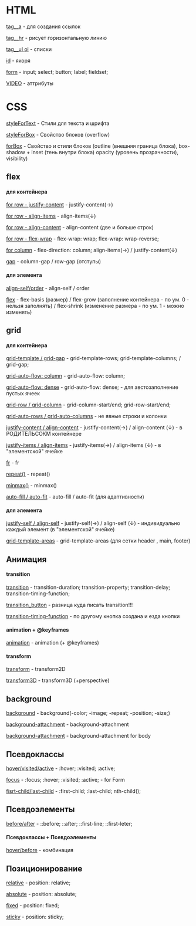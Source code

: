 # HTML

[tag__a](https://TestName2022.github.io/tag__a/ "tag__a") - для создания ссылок

[tag__hr](https://TestName2022.github.io/tag__hr/ "tag__a") - рисует горизонтальную линию

[tag__ul ol](https://TestName2022.github.io/tag__ul.ol/ "tag__ul.ol") -  списки

[id](https://TestName2022.github.io/id/ "id-Якоря") -  якоря

[form](https://TestName2022.github.io/form/ "form") -  input; select; button; label; fieldset;

[VIDEO](https://TestName2022.github.io/twentyfirstPracticeVIDEO/ "VIDEO") -  аттрибуты

# CSS

[styleForText](https://TestName2022.github.io/styleForText/ "styleForText") - Стили для текста и шрифта

[styleForBox](https://TestName2022.github.io/styleForBox/ "styleForBox") - Свойство блоков  (overflow)

[forBox](https://TestName2022.github.io/forBox/ "forBox") - Свойство и стили блоков (outline (внешняя граница блока), box-shadow + inset (тень внутри блока) opacity (уровень прозрачности), visibility)

## flex

#### для контейнера
[for row - justify-content](https://TestName2022.github.io/forRow__jc/ "justify-content") - justify-content(→)

[for row - align-items](https://TestName2022.github.io/forRow__align-items/ "align-items") - align-items(↓)

[for row - align-content](https://TestName2022.github.io/align-content/ "align-content") - align-content (две и больше строк)

[for row - flex-wrap](https://TestName2022.github.io/forRow__flex-wrap/ "flex-wrap") - flex-wrap: wrap; flex-wrap: wrap-reverse;

[for column](https://TestName2022.github.io/flex-direction-column;/ "column") - flex-direction: column; align-items(→)  / justify-content(↓)

[gap](https://TestName2022.github.io/flex/ "gap") - column-gap / row-gap (отступы)

#### для элемента

[align-self/order](https://TestName2022.github.io/align-self_order/ "align-self/order") - align-self / order

[flex](https://TestName2022.github.io/flex-shrinkForRow/ "flex") - flex-basis (размер) / flex-grow (заполнение контейнера - по ум. 0 - нельзя заполнять) / flex-shrink (изменение размера - по ум. 1 - можно изменять)

## grid

#### для контейнера

[grid-template / grid-gap](https://TestName2022.github.io/grid-template.grid-gap/ "grid-template") - grid-template-rows; grid-template-columns; / grid-gap;

[grid-auto-flow: column](https://TestName2022.github.io/grid-auto-flow(column)/ "grid-auto-flow") - grid-auto-flow: column;

[grid-auto-flow: dense](https://TestName2022.github.io/grid-auto-flow(dense)/ "grid-auto-flow") - grid-auto-flow: dense; - для австозаполнение пустых ячеек

[grid-row / grid-column](https://TestName2022.github.io/start.end/ "grid-row/-column") - grid-column-start/end; grid-row-start/end;

[grid-auto-rows / grid-auto-columns](https://TestName2022.github.io/grid-auto(-rows.-columns)/ "grid-auto-rows/-columns") - не явные строки и колонки

[justify-content / align-content](https://TestName2022.github.io/justify-content.align-content/ "content") - justify-content(→) / align-content (↓) - в РОДИТЕЛЬСОКМ контейнере

[justify-items / align-items](https://TestName2022.github.io/justify-items.align-items/ "items") - justify-items(→) / align-items (↓) - в "элементской" ячейке

[fr](https://TestName2022.github.io/fr/ "fr") - fr

[repeat()](https://TestName2022.github.io/repeat()/ "repeat") - repeat()

[minmax()](https://TestName2022.github.io/minmax()/ "minmax") - minmax()

[auto-fill / auto-fit](https://TestName2022.github.io/auto-fill.auto-fit/ "auto") - auto-fill / auto-fit (для адаптивности)

#### для элемента

[justify-self / align-self](https://TestName2022.github.io/justify-self.align-self/ "items") - justify-self(→) / align-self (↓) - индивидуально каждый элемент (в "элементской" ячейке)

[grid-template-areas](https://TestName2022.github.io/grid-tampale-areas/ "areas") - grid-template-areas (для сетки header , main, footer)

## Анимация

#### transition

[transition](https://TestName2022.github.io/sixteenthProjectTransitions/ "transition") - transition-duration; transition-property; transition-delay; transition-timing-function;

[transition_button](https://TestName2022.github.io/sixteenth2Project/ "transition-button") - разница куда писать transition!!!

[transition-timing-function](https://TestName2022.github.io/sixteenth3Project/ "transition-timing-function") - по другому кнопка создана и езда кнопки

#### animation + @keyframes

[animation](https://TestName2022.github.io/Animation_keyframes/ "animation") - animation (+ @keyframes) 

#### transform

[transform](https://TestName2022.github.io/nineteenthProjectTransform/ "transform") - transform2D

[transform3D](https://TestName2022.github.io/nineteenth2ProjectTransform/ "transform3D") - transform3D (+perspective)


## background

[background](https://TestName2022.github.io/ninthProject/ "background") - background(-color; -image; -repeat; -position; -size;)

[background-attachment](https://TestName2022.github.io/ninth2Project/ "background-attachment") - background-attachment

[background-attachment](https://TestName2022.github.io/ninth3Project/ "background-attachment") - background-attachment for body

## Псевдоклассы

[hover/visited/active](https://TestName2022.github.io/tenthProject/ "hover/visited/active") - :hover; :visited; :active;

[focus](https://TestName2022.github.io/tenth2Project/ "for Form") - :focus; :hover; :visited; :active; - for Form

[fisrt-child/last-child](https://TestName2022.github.io/tenth3Project/ "fisrt-child/last-child") - :first-child; :last-child; nth-child();

## Псевдоэлементы

[before/after](https://TestName2022.github.io/eleventhProject/ "before/after") - ::before; ::after; ::first-line; ::first-leter;

#### Псевдоклассы + Псевдоэлементы

[hover/before](https://TestName2022.github.io/eleventh2Project/ "hover/before") - комбинация

## Позиционирование

[relative](https://TestName2022.github.io/twelvethProject/ "relative") - position: relative;

[absolute](https://TestName2022.github.io/twelveth2Project/ "absolute") - position: absolute;

[fixed](https://TestName2022.github.io/twelveth3Project/ "fixed") - position: fixed;

[sticky](https://TestName2022.github.io/twelveth4Project/ "sticky") - position: sticky;





